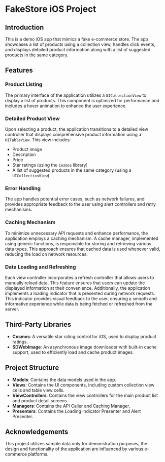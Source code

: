 # FakeStore iOS Project

## Introduction

This is a demo iOS app that mimics a fake e-commerce store. The app showcases a list of products using a collection view, handles click events, and displays detailed product information along with a list of suggested products in the same category.

## Features

### Product Listing

The primary interface of the application utilizes a `UICollectionView` to display a list of products. This component is optimized for performance and includes a hover animation to enhance the user experience. 

### Detailed Product View

Upon selecting a product, the application transitions to a detailed view controller that displays comprehensive product information using a `UITableView`. This view includes:
- Product image
- Description
- Price
- Star ratings (using the `Cosmos` library)
- A list of suggested products in the same category (using a `UICollectionView`)

### Error Handling

The app handles potential error cases, such as network failures, and provides appropriate feedback to the user using alert controllers and retry mechanisms.

### Caching Mechanism

To minimize unnecessary API requests and enhance performance, the application employs a caching mechanism. A cache manager, implemented using generic functions, is responsible for storing and retrieving various data types. This approach ensures that cached data is used whenever valid, reducing the load on network resources.

### Data Loading and Refreshing

Each view controller incorporates a refresh controller that allows users to manually reload data. This feature ensures that users can update the displayed information at their convenience. Additionally, the application implements a loading indicator that is presented during network requests. This indicator provides visual feedback to the user, ensuring a smooth and informative experience while data is being fetched or refreshed from the server. 

## Third-Party Libraries

- **Cosmos**: A versatile star rating control for iOS, used to display product ratings.
- **SDWebImage**: An asynchronous image downloader with built-in cache support, used to efficiently load and cache product images.

## Project Structure

- **Models**: Contains the data models used in the app.
- **Views**: Contains the UI components, including custom collection view cells and table view cells.
- **ViewControllers**: Contains the view controllers for the main product list and product detail screens.
- **Managers**: Contains the API Caller and Caching Manager.
- **Presenters**: Contains the Loading Indicator Presenter and Alert Presenter.

## Acknowledgements

This project utilizes sample data only for demonstration purposes, the design and functionality of the application are influenced by various e-commerce platforms.
